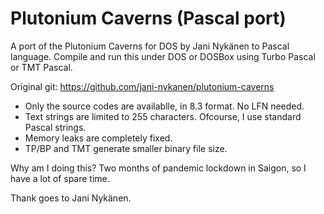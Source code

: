 # Plutonium Caverns (Pascal port)
 A port of the Plutonium Caverns for DOS by Jani Nykänen to Pascal language.
Compile and run this under DOS or DOSBox using Turbo Pascal or TMT Pascal. 

Original git: https://github.com/jani-nykanen/plutonium-caverns

* Only the source codes are availablle, in 8.3 format. No LFN needed.
* Text strings are limited to 255 characters. Ofcourse, I use standard Pascal strings.
* Memory leaks are completely fixed.
* TP/BP and TMT generate smaller binary file size.

Why am I doing this? Two months of pandemic lockdown in Saigon, so I have a lot of spare time.

Thank goes to Jani Nykänen.
